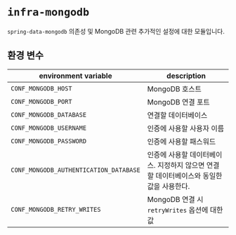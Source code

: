 # `infra-mongodb`

`spring-data-mongodb` 의존성 및 MongoDB 관련 추가적인 설정에 대한 모듈입니다.

## 환경 변수

| environment variable                   | description |
|----------------------------------------|-------------|
| `CONF_MONGODB_HOST`                    | MongoDB 호스트 |
| `CONF_MONGODB_PORT`                    | MongoDB 연결 포트 |
| `CONF_MONGODB_DATABASE`                | 연결할 데이터베이스 |
| `CONF_MONGODB_USERNAME`                | 인증에 사용할 사용자 이름 |
| `CONF_MONGODB_PASSWORD`                | 인증에 사용할 패스워드 |
| `CONF_MONGODB_AUTHENTICATION_DATABASE` | 인증에 사용할 데이터베이스. 지정하지 않으면 연결할 데이터베이스와 동일한 값을 사용한다. |
| `CONF_MONGODB_RETRY_WRITES`            | MongoDB 연결 시 `retryWrites` 옵션에 대한 값 |
